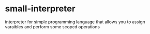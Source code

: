 # small-interpreter
interpreter for simple programming language that allows you to assign varaibles and perform some scoped operations

